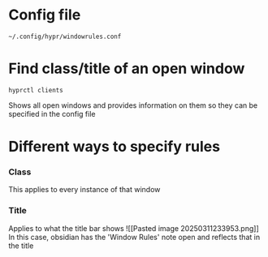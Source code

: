 # Config file
```
~/.config/hypr/windowrules.conf
```
# Find class/title of an open window
```
hyprctl clients
```
Shows all open windows and provides information on them so they can be specified in the config file
# Different ways to specify rules
### Class
This applies to every instance of that window
### Title
Applies to what the title bar shows 
![[Pasted image 20250311233953.png]]
In this case, obsidian has the 'Window Rules' note open and reflects that in the title
